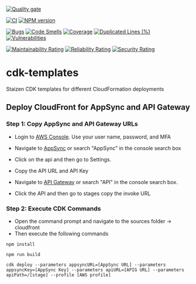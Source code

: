 [![Quality gate](https://sonarcloud.io/api/project_badges/quality_gate?project=staizen-kevin-roma_cdk-templates)](https://sonarcloud.io/dashboard?id=staizen-kevin-roma_cdk-templates)

[![CI](https://github.com/staizen-kevin-roma/cdk-templates/actions/workflows/build.yml/badge.svg?branch=test-pr-2)](https://github.com/staizen-kevin-roma/cdk-templates/actions)
[![NPM version](https://img.shields.io/badge/dynamic/json?color=blue&label=typescript&prefix=v&query=devDependencies.typescript&url=https%3A%2F%2Fraw.githubusercontent.com%2Fstaizen-kevin-roma%2Fcdk-templates%2Ftest-pr%2Fcloudfront%2Fpackage.json)](https://raw.githubusercontent.com/staizen-kevin-roma/cdk-templates/test-pr/cloudfront/package.json)

[![Bugs](https://sonarcloud.io/api/project_badges/measure?project=staizen-kevin-roma_cdk-templates&metric=bugs)](https://sonarcloud.io/dashboard?id=staizen-kevin-roma_cdk-templates)
[![Code Smells](https://sonarcloud.io/api/project_badges/measure?project=staizen-kevin-roma_cdk-templates&metric=code_smells)](https://sonarcloud.io/dashboard?id=staizen-kevin-roma_cdk-templates)
[![Coverage](https://sonarcloud.io/api/project_badges/measure?project=staizen-kevin-roma_cdk-templates&metric=coverage)](https://sonarcloud.io/dashboard?id=staizen-kevin-roma_cdk-templates)
[![Duplicated Lines (%)](https://sonarcloud.io/api/project_badges/measure?project=staizen-kevin-roma_cdk-templates&metric=duplicated_lines_density)](https://sonarcloud.io/dashboard?id=staizen-kevin-roma_cdk-templates)
[![Vulnerabilities](https://sonarcloud.io/api/project_badges/measure?project=staizen-kevin-roma_cdk-templates&metric=vulnerabilities)](https://sonarcloud.io/dashboard?id=staizen-kevin-roma_cdk-templates)

[![Maintainability Rating](https://sonarcloud.io/api/project_badges/measure?project=staizen-kevin-roma_cdk-templates&metric=sqale_rating)](https://sonarcloud.io/dashboard?id=staizen-kevin-roma_cdk-templates)
[![Reliability Rating](https://sonarcloud.io/api/project_badges/measure?project=staizen-kevin-roma_cdk-templates&metric=reliability_rating)](https://sonarcloud.io/dashboard?id=staizen-kevin-roma_cdk-templates)
[![Security Rating](https://sonarcloud.io/api/project_badges/measure?project=staizen-kevin-roma_cdk-templates&metric=security_rating)](https://sonarcloud.io/dashboard?id=staizen-kevin-roma_cdk-templates)

# cdk-templates
Staizen CDK templates for different CloudFormation deployments


## Deploy CloudFront for AppSync and API Gateway
### Step 1: Copy AppSync and API Gateway URLs
* Login to [AWS Console](https://console.aws.amazon.com). Use your user name, password, and MFA
* Navigate to [AppSync](https://ap-southeast-1.console.aws.amazon.com/appsync/home?region=ap-southeast-1#/apis) or search "AppSync" in the console search box
* Click on the api and then go to Settings.
* Copy the API URL and API Key

* Navigate to [API Gateway](https://ap-southeast-1.console.aws.amazon.com/apigateway/main/apis?region=ap-southeast-1#) or search "API" in the console search box.
* Click the API and then go to stages copy the invoke URL

### Step 2: Execute CDK Commands
* Open the command prompt and navigate to the sources folder → cloudfront
* Then execute the following commands

`npm install`

`npm run build`

`cdk deploy --parameters appsyncURL=[AppSync URL] --parameters appsyncKey=[AppSync Key] --parameters apiURL=[APIG URL] --parameters apiPath=/[stage] --profile [AWS profile]`
